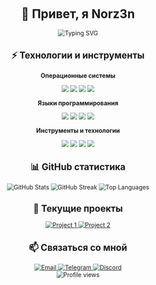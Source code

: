 # <div align="center">👋 Привет, я Norz3n</div>

<div align="center">
  <img src="https://readme-typing-svg.herokuapp.com?font=Fira+Code&size=25&duration=3000&pause=1000&color=E06C75&center=true&vCenter=true&width=435&lines=Backend+Developer;Security+Enthusiast;Linux+Power+User" alt="Typing SVG" />
</div>

## <div align="center">⚡ Технологии и инструменты</div>

<div align="center">
  <p><b>Операционные системы</b></p>
  <a href="https://www.linux.org" target="_blank"><img src="https://img.shields.io/badge/OS-Linux-e06c75?style=for-the-badge&logo=linux" /></a>
  <a href="https://archlinux.org" target="_blank"><img src="https://img.shields.io/badge/OS-Arch%20Linux-blue?style=for-the-badge&logo=archlinux" /></a>
  <a href="https://www.gnome.org/" target="_blank"><img src="https://img.shields.io/badge/DE-Gnome-lightgray?style=for-the-badge&logo=Gnome" /></a>
  <a href="https://www.kde.org/" target="_blank"><img src="https://img.shields.io/badge/Additional%20DE-KDE%20Plasma-9cf?style=for-the-badge&logo=KDE" /></a>
  
  <p><b>Языки программирования</b></p>
  <a href="#"><img src="https://img.shields.io/badge/Python-3776AB?style=for-the-badge&logo=python&logoColor=white" /></a>
  <a href="#"><img src="https://img.shields.io/badge/JavaScript-F7DF1E?style=for-the-badge&logo=javascript&logoColor=black" /></a>
  <a href="#"><img src="https://img.shields.io/badge/TypeScript-007ACC?style=for-the-badge&logo=typescript&logoColor=white" /></a>
  <a href="#"><img src="https://img.shields.io/badge/Go-00ADD8?style=for-the-badge&logo=go&logoColor=white" /></a>
  
  <p><b>Инструменты и технологии</b></p>
  <a href="#"><img src="https://img.shields.io/badge/Docker-2496ED?style=for-the-badge&logo=docker&logoColor=white" /></a>
  <a href="#"><img src="https://img.shields.io/badge/Git-F05032?style=for-the-badge&logo=git&logoColor=white" /></a>
  <a href="#"><img src="https://img.shields.io/badge/Neovim-57A143?style=for-the-badge&logo=neovim&logoColor=white" /></a>
  <a href="#"><img src="https://img.shields.io/badge/PostgreSQL-316192?style=for-the-badge&logo=postgresql&logoColor=white" /></a>
</div>

## <div align="center">📊 GitHub статистика</div>

<div align="center">
  <img src="https://github-readme-stats.vercel.app/api?username=norz3n&show_icons=true&title_color=ffffff&icon_color=bb2acf&text_color=daf7dc&bg_color=151515&include_all_commits=1" alt="GitHub Stats" />
  
  <img src="https://github-readme-streak-stats.herokuapp.com/?user=norz3n&theme=dark" alt="GitHub Streak" />
  
  <img src="https://github-readme-stats.vercel.app/api/top-langs/?username=norz3n&layout=compact&theme=dark" alt="Top Languages" />
</div>

## <div align="center">🔭 Текущие проекты</div>

<div align="center">
  <!-- Здесь можно добавить карточки твоих репозиториев -->
  <a href="https://github.com/norz3n/project1">
    <img src="https://github-readme-stats.vercel.app/api/pin/?username=norz3n&repo=project1&theme=dark" alt="Project 1" />
  </a>
  <a href="https://github.com/norz3n/project2">
    <img src="https://github-readme-stats.vercel.app/api/pin/?username=norz3n&repo=project2&theme=dark" alt="Project 2" />
  </a>
</div>

## <div align="center">📫 Связаться со мной</div>

<div align="center">
  <a href="mailto:your-email@example.com">
    <img src="https://img.shields.io/badge/Email-D14836?style=for-the-badge&logo=gmail&logoColor=white" alt="Email" />
  </a>
  <a href="https://t.me/your_telegram">
    <img src="https://img.shields.io/badge/Telegram-2CA5E0?style=for-the-badge&logo=telegram&logoColor=white" alt="Telegram" />
  </a>
  <a href="https://discord.com/users/your_discord">
    <img src="https://img.shields.io/badge/Discord-7289DA?style=for-the-badge&logo=discord&logoColor=white" alt="Discord" />
  </a>
</div>

<div align="center">
  <img src="https://komarev.com/ghpvc/?username=norz3n&style=flat-square&color=blue" alt="Profile views" />
</div>
